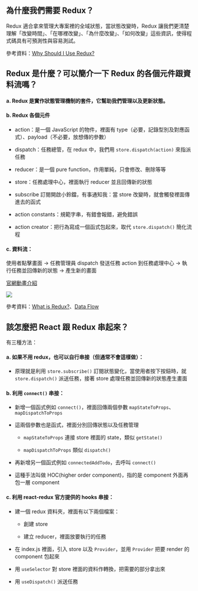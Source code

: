 ## 為什麼我們需要 Redux？

Redux 適合拿來管理大專案裡的全域狀態，當狀態改變時，Redux 讓我們更清楚理解「改變時間」、「在哪裡改變」、「為什麼改變」、「如何改變」這些資訊，使得程式碼具有可預測性與容易測試。

參考資料：[Why Should I Use Redux?](https://redux.js.org/tutorials/fundamentals/part-1-overview#why-should-i-use-redux)

## Redux 是什麼？可以簡介一下 Redux 的各個元件跟資料流嗎？

#### a. Redux 是實作狀態管理機制的套件，它幫助我們管理以及更新狀態。

#### b. Redux 各個元件

* action：是一個 JavaScript 的物件，裡面有 type（必要，記錄型別及對應函式）、payload（不必要，放想傳的參數）

* dispatch：任務總管，在 redux 中，我們用 `store.dispatch(action)` 來指派任務

* reducer：是一個 pure function，作用單純，只會修改、刪除等等

* store：任務處理中心，裡面執行 reducer 並且回傳新的狀態

* subscribe 訂閱開啟小鈴鐺，有事通知我：當 store 改變時，就會觸發裡面傳進去的函式

* action constants：規範字串，有錯會報錯，避免錯誤

* action creator：把行為寫成一個函式包起來，取代 `store.dispatch()` 簡化流程

#### c. 資料流：

使用者點擊畫面 -> 任務管理員 dispatch 發送任務 action 到任務處理中心 -> 執行任務並回傳新的狀態 -> 產生新的畫面

[官網動畫介紹](https://redux.js.org/tutorials/essentials/part-1-overview-concepts)

![](https://d33wubrfki0l68.cloudfront.net/01cc198232551a7e180f4e9e327b5ab22d9d14e7/b33f4/assets/images/reduxdataflowdiagram-49fa8c3968371d9ef6f2a1486bd40a26.gif)

參考資料：[What is Redux?](https://redux.js.org/tutorials/fundamentals/part-1-overview#what-is-redux)、[Data Flow](https://redux.js.org/tutorials/fundamentals/part-1-overview#data-flow)


## 該怎麼把 React 跟 Redux 串起來？

有三種方法：

#### a. 如果不用 redux，也可以自行串接（但通常不會這樣做）：

* 原理就是利用 `store.subscribe()` 訂閱狀態變化，當使用者按下按鈕時，就 `store.dispatch()` 派送任務，接著 store 處理任務並回傳新的狀態產生畫面

#### b. 利用 `connect()` 串接：

* 新增一個函式例如 `connect()`，裡面回傳兩個參數 `mapStateToProps`、`mapDispatchToProps`

* 這兩個參數也是函式，裡面分別回傳狀態以及任務管理

  * `mapStateToProps` 連接 store 裡面的 state，類似 `getState()`

  * `mapDispatchToProps` 類似 `dispatch()`

* 再新增另一個函式例如 `connectedAddTodo`，去呼叫 `connect()`

* 這種手法叫做 HOC(higher order component)，指的是 component 外面再包一層 component

#### c. 利用 react-redux 官方提供的 hooks 串接：

* 建一個 redux 資料夾，裡面有以下兩個檔案：

  * 創建 store

  * 建立 reducer，裡面放要執行的任務

* 在 index.js 裡面，引入 store 以及 `Provider`，並用 `Provider` 把要 render 的 component 包起來

* 用 `useSelector` 對 store 裡面的資料作轉換，把需要的部分拿出來

* 用 `useDispatch()` 派送任務

